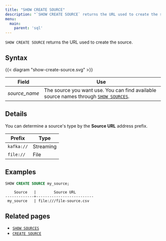 ```yaml
---
title: "SHOW CREATE SOURCE"
description: "`SHOW CREATE SOURCE` returns the URL used to create the source."
menu:
  main:
    parent: 'sql'
---
```


`SHOW CREATE SOURCE` returns the URL used to create the source.

## Syntax

{{< diagram "show-create-source.svg" >}}

Field | Use
------|-----
_source&lowbar;name_ | The source you want use. You can find available source names through [`SHOW SOURCES`](../show-sources).

## Details

You can determine a source's type by the **Source URL** address prefix.

Prefix | Type
-------|------
`kafka://` | Streaming
`file://` | File

## Examples

```sql
SHOW CREATE SOURCE my_source;
```
```nofmt
    Source   |        Source URL
-------------+--------------------------
 my_source   | file:///file-source.csv
```

## Related pages

- [`SHOW SOURCES`](../show-sources)
- [`CREATE SOURCE`](../create-source)
